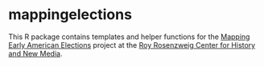 <!-- README.md is generated from README.Rmd. Please edit that file -->
mappingelections
================

This R package contains templates and helper functions for the [Mapping Early American Elections](http://earlyamericanelections.org/) project at the [Roy Rosenzweig Center for History and New Media](https://rrchnm.org/).
